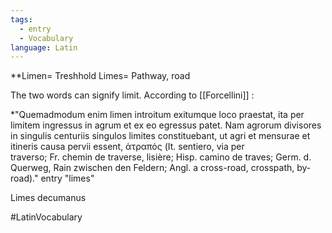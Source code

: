 ```yaml
---
tags:
  - entry
  - Vocabulary
language: Latin
---
```

**Limen= Treshhold
Limes= Pathway, road

The two words can signify limit. According to [[Forcellini]] :

*"Quemadmodum enim limen introitum exitumque loco praestat, ita per limitem ingressus in agrum et ex eo egressus patet. Nam agrorum divisores in singulis centuriis singulos limites constituebant, ut agri et mensurae et itineris causa pervii essent, ἀτραπός (It. sentiero, via per traverso; Fr. chemin de traverse, lisière; Hisp. camino de traves; Germ. d. Querweg, Rain zwischen den Feldern; Angl. a cross-road, crosspath, by-road)." entry "limes" 



Limes decumanus

#LatinVocabulary